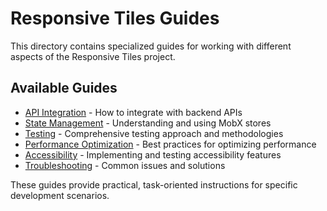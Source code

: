 # Responsive Tiles Guides

This directory contains specialized guides for working with different aspects of the Responsive Tiles project.

## Available Guides

- [API Integration](./API-INTEGRATION.md) - How to integrate with backend APIs
- [State Management](./STATE-MANAGEMENT.md) - Understanding and using MobX stores
- [Testing](./TESTING.md) - Comprehensive testing approach and methodologies
- [Performance Optimization](./PERFORMANCE-OPTIMIZATION.md) - Best practices for optimizing performance
- [Accessibility](./ACCESSIBILITY.md) - Implementing and testing accessibility features
- [Troubleshooting](./TROUBLESHOOTING.md) - Common issues and solutions

These guides provide practical, task-oriented instructions for specific development scenarios.